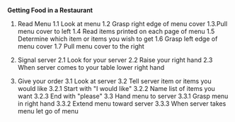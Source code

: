 **Getting Food in a Restaurant**


1. Read Menu
1.1 Look at menu
1.2 Grasp right edge of menu cover
1.3.Pull menu cover to left
1.4 Read items printed on each page of menu
1.5 Determine which item or items you wish to get
1.6 Grasp left edge of menu cover
1.7 Pull menu cover to the right


2. Signal server
2.1 Look for your server
2.2 Raise your right hand
2.3 When server comes to your table lower right hand


3. Give your order
3.1 Look at server
3.2 Tell server item or items you would like
3.2.1 Start with "I would like"
3.2.2 Name list of items you want
3.2.3 End with "please"
3.3 Hand menu to server
3.3.1 Grasp menu in right hand
3.3.2 Extend menu toward server
3.3.3 When server takes menu let go of menu

